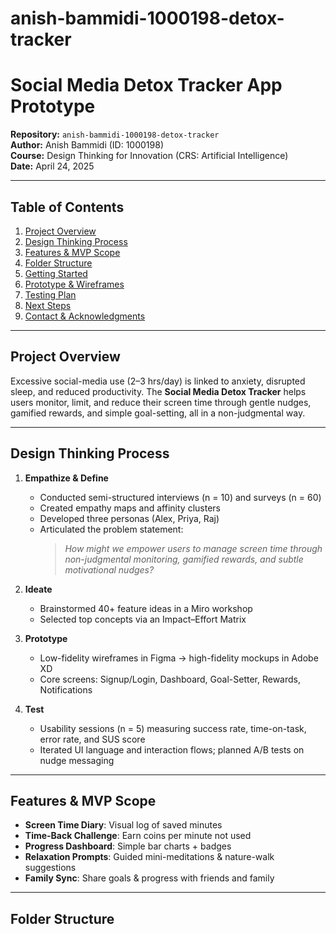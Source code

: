 # anish-bammidi-1000198-detox-tracker
# Social Media Detox Tracker App Prototype

**Repository:** `anish-bammidi-1000198-detox-tracker`  
**Author:** Anish Bammidi (ID: 1000198)  
**Course:** Design Thinking for Innovation (CRS: Artificial Intelligence)  
**Date:** April 24, 2025  

---

## Table of Contents

1. [Project Overview](#project-overview)  
2. [Design Thinking Process](#design-thinking-process)  
3. [Features & MVP Scope](#features--mvp-scope)  
4. [Folder Structure](#folder-structure)  
5. [Getting Started](#getting-started)  
6. [Prototype & Wireframes](#prototype--wireframes)  
7. [Testing Plan](#testing-plan)  
8. [Next Steps](#next-steps)  
9. [Contact & Acknowledgments](#contact--acknowledgments)  

---

## Project Overview

Excessive social-media use (2–3 hrs/day) is linked to anxiety, disrupted sleep, and reduced productivity. The **Social Media Detox Tracker** helps users monitor, limit, and reduce their screen time through gentle nudges, gamified rewards, and simple goal-setting, all in a non-judgmental way.

---

## Design Thinking Process

1. **Empathize & Define**  
   - Conducted semi-structured interviews (n = 10) and surveys (n = 60)  
   - Created empathy maps and affinity clusters  
   - Developed three personas (Alex, Priya, Raj)  
   - Articulated the problem statement:  
     > *How might we empower users to manage screen time through non-judgmental monitoring, gamified rewards, and subtle motivational nudges?*

2. **Ideate**  
   - Brainstormed 40+ feature ideas in a Miro workshop  
   - Selected top concepts via an Impact–Effort Matrix  

3. **Prototype**  
   - Low-fidelity wireframes in Figma → high-fidelity mockups in Adobe XD  
   - Core screens: Signup/Login, Dashboard, Goal-Setter, Rewards, Notifications  

4. **Test**  
   - Usability sessions (n = 5) measuring success rate, time-on-task, error rate, and SUS score  
   - Iterated UI language and interaction flows; planned A/B tests on nudge messaging  

---

## Features & MVP Scope

- **Screen Time Diary**: Visual log of saved minutes  
- **Time-Back Challenge**: Earn coins per minute not used  
- **Progress Dashboard**: Simple bar charts + badges  
- **Relaxation Prompts**: Guided mini-meditations & nature-walk suggestions  
- **Family Sync**: Share goals & progress with friends and family  

---

## Folder Structure

